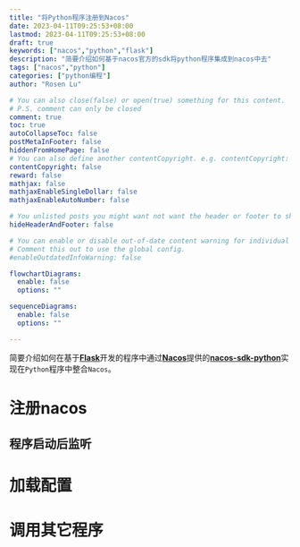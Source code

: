 ```yaml
---
title: "将Python程序注册到Nacos"
date: 2023-04-11T09:25:53+08:00
lastmod: 2023-04-11T09:25:53+08:00
draft: true
keywords: ["nacos","python","flask"]
description: "简要介绍如何基于nacos官方的sdk将python程序集成到nacos中去"
tags: ["nacos","python"]
categories: ["python编程"]
author: "Rosen Lu"

# You can also close(false) or open(true) something for this content.
# P.S. comment can only be closed
comment: true
toc: true
autoCollapseToc: false
postMetaInFooter: false
hiddenFromHomePage: false
# You can also define another contentCopyright. e.g. contentCopyright: "This is another copyright."
contentCopyright: false
reward: false
mathjax: false
mathjaxEnableSingleDollar: false
mathjaxEnableAutoNumber: false

# You unlisted posts you might want not want the header or footer to show
hideHeaderAndFooter: false

# You can enable or disable out-of-date content warning for individual post.
# Comment this out to use the global config.
#enableOutdatedInfoWarning: false

flowchartDiagrams:
  enable: false
  options: ""

sequenceDiagrams: 
  enable: false
  options: ""

---
```


简要介绍如何在基于[**Flask**](https://flask.palletsprojects.com/en/2.3.x/)开发的程序中通过[**Nacos**](https://nacos.io/en-us/)提供的[**nacos-sdk-python**](https://github.com/nacos-group/nacos-sdk-python)实现在`Python`程序中整合`Nacos`。

<!--more-->

# 注册nacos

## 程序启动后监听



# 加载配置

# 调用其它程序

